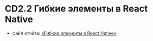 # CD2.2 Гибкие элементы в React Native

- файл отчёта: [«Гибкие элементы в React Native»](https://github.com/bitcoineazy/Android_Apps/blob/main/CD22_Flex/Report_CD22.pdf)
